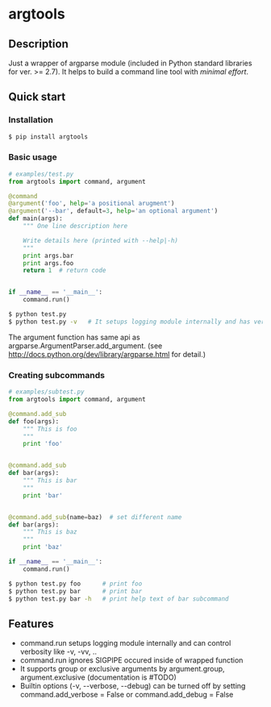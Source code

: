argtools
==========

Description
-------------------
Just a wrapper of argparse module (included in Python standard libraries for ver. >= 2.7).
It helps to build a command line tool with *minimal effort*.

Quick start
-------------------

### Installation
```sh
$ pip install argtools
```

### Basic usage

```python
# examples/test.py
from argtools import command, argument

@command
@argument('foo', help='a positional arugment')
@argument('--bar', default=3, help='an optional argument')
def main(args):
    """ One line description here

    Write details here (printed with --help|-h)
    """
    print args.bar
    print args.foo
    return 1  # return code


if __name__ == '__main__':
    command.run()
```

```sh
$ python test.py
$ python test.py -v   # It setups logging module internally and has verbose mode
```

The argument function has same api as argparse.ArgumentParser.add_argument.
(see http://docs.python.org/dev/library/argparse.html for detail.)


### Creating subcommands

```python
# examples/subtest.py
from argtools import command, argument

@command.add_sub
def foo(args):
    """ This is foo
    """
    print 'foo'


@command.add_sub
def bar(args):
    """ This is bar
    """
    print 'bar'


@command.add_sub(name=baz)  # set different name
def bar(args):
    """ This is baz
    """
    print 'baz'

if __name__ == '__main__':
    command.run()
```

```sh
$ python test.py foo      # print foo
$ python test.py bar      # print bar
$ python test.py bar -h   # print help text of bar subcommand
```


Features
-------------------

- command.run setups logging module internally and can control verbosity like -v, -vv, ..
- command.run ignores SIGPIPE occured inside of wrapped function
- It supports group or exclusive arguments by argument.group, argument.exclusive (documentation is #TODO)
- Builtin options (-v, --verbose, --debug) can be turned off by setting command.add_verbose = False or command.add_debug = False
